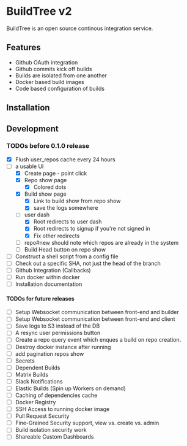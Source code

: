 # BuildTree v2

BuildTree is an open source continous integration service.

## Features

* Github OAuth integration
* Github commits kick off builds
* Builds are isolated from one another
* Docker based build images
* Code based configuration of builds

## Installation

## Development

### TODOs before 0.1.0 release
- [x] Flush user_repos cache every 24 hours
- [ ] a usable UI
  - [x] Create page - point click
  - [x] Repo show page
    - [x] Colored dots
  - [x] Build show page
    - [x] Link to build show from repo show
    - [x] save the logs somewhere
  - [ ] user dash
    - [x] Root redirects to user dash
    - [x] Root redirects to signup if you're not signed in
    - [x] Fix other redirects
  - [ ] repo#new should note which repos are already in the system
  - [ ] Build Head button on repo show
- [ ] Construct a shell script from a config file
- [ ] Check out a specific SHA, not just the head of the branch
- [ ] Github Integration (Callbacks)
- [ ] Run docker within docker
- [ ] Installation documentation

#### TODOs for future releases
- [ ] Setup Websocket communication between front-end and builder
- [ ] Setup Websocket communication between front-end and client
- [ ] Save logs to S3 instead of the DB
- [ ] A resync user permissions button
- [ ] Create a repo query event which enques a build on repo creation.
- [ ] Destroy docker instance after running
- [ ] add pagination repos show
- [ ] Secrets
- [ ] Dependent Builds
- [ ] Matrix Builds
- [ ] Slack Notifications
- [ ] Elastic Builds (Spin up Workers on demand)
- [ ] Caching of dependencies cache
- [ ] Docker Registry
- [ ] SSH Access to running docker image
- [ ] Pull Request Security
- [ ] Fine-Grained Security support, view vs. create vs. admin
- [ ] Build isolation security work
- [ ] Shareable Custom Dashboards
